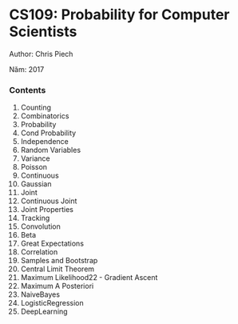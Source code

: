 # CS109: Probability for Computer Scientists

Author: Chris Piech

Năm: 2017

### Contents

1. Counting
2. Combinatorics
3. Probability
4. Cond Probability
5. Independence
6. Random Variables
7. Variance
8. Poisson
9. Continuous
10. Gaussian
11. Joint
12. Continuous Joint
13. Joint Properties
14. Tracking
15. Convolution
16. Beta
17. Great Expectations
18. Correlation
19. Samples and Bootstrap
20. Central Limit Theorem
21. Maximum Likelihood22 - Gradient Ascent
23. Maximum A Posteriori
24. NaiveBayes
25. LogisticRegression
26. DeepLearning